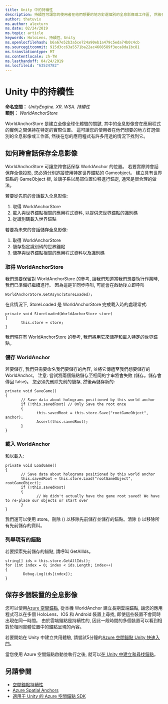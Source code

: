 ```yaml
---
title: Unity 中的持續性
description: 持續性可讓您的使用者在他們想要的地方釘選個別的全息影像或工作區, 然後在您的應用程式有許多使用方式之後, 再尋找它。
author: thetuvix
ms.author: alexturn
ms.date: 02/24/2019
ms.topic: article
keywords: HoloLens、持續性、Unity
ms.openlocfilehash: b6a67e52b3a5ce724a90eb1a479c5eda74b0c4cb
ms.sourcegitcommit: 915d3cc63a5571ba22ac4608589f3eca8da1bc81
ms.translationtype: MT
ms.contentlocale: zh-TW
ms.lasthandoff: 04/24/2019
ms.locfileid: "63524782"
---
```

# <a name="persistence-in-unity"></a>Unity 中的持續性

**命名空間：** *UnityEngine. XR. WSA. 持續性*<br>
**類別：** *WorldAnchorStore*

WorldAnchorStore 是建立全像全球化體驗的關鍵, 其中的全息影像會在應用程式的實例之間保持在特定的實際位置。 這可讓您的使用者在他們想要的地方釘選個別的全息影像或工作區, 然後在您的應用程式有許多用途的情況下找到它。

## <a name="how-to-persist-holograms-across-sessions"></a>如何跨會話保存全息影像

WorldAnchorStore 可讓您跨會話保存 WorldAnchor 的位置。 若要實際跨會話保存全像投影, 您必須分別追蹤使用特定世界錨點的 Gameobject。 建立具有世界錨點的 GameObject 根, 並讓子系以局部位置位移進行錨定, 通常是很合理的做法。

若要從先前的會話載入全息影像:
1. 取得 WorldAnchorStore
2. 載入與世界錨點相關的應用程式資料, 以提供您世界錨點的識別碼
3. 從識別碼載入世界錨點

若要為未來的會話儲存全息影像:
1. 取得 WorldAnchorStore
2. 儲存指定識別碼的世界錨點
3. 儲存與世界錨點相關的應用程式資料以及識別碼

### <a name="getting-the-worldanchorstore"></a>取得 WorldAnchorStore

我們想要保留對 WorldAnchorStore 的參考, 讓我們知道當我們想要執行作業時, 我們已準備好繼續進行。 因為這是非同步呼叫, 可能會在啟動後立即呼叫

```
WorldAnchorStore.GetAsync(StoreLoaded);
```

在此情況下, StoreLoaded 是 WorldAnchorStore 完成載入時的處理常式:

```
private void StoreLoaded(WorldAnchorStore store)
{
       this.store = store;
}
```

我們現在有 WorldAnchorStore 的參考, 我們將用它來儲存和載入特定的世界錨點。

### <a name="saving-a-worldanchor"></a>儲存 WorldAnchor

若要儲存, 我們只需要命名我們要儲存的內容, 並將它傳遞至我們想要儲存的 WorldAnchor。 注意: 嘗試將兩個錨點儲存至相同的字串將會失敗 (儲存。儲存會傳回 false)。 您必須先刪除先前的儲存, 然後再儲存新的:

```
private void SaveGame()
{
       // Save data about holograms positioned by this world anchor
       if (!this.savedRoot) // Only Save the root once
       {
              this.savedRoot = this.store.Save("rootGameObject", anchor);
              Assert(this.savedRoot);
       }
}
```

### <a name="loading-a-worldanchor"></a>載入 WorldAnchor

和以載入:

```
private void LoadGame()
{
       // Save data about holograms positioned by this world anchor
       this.savedRoot = this.store.Load("rootGameObject", rootGameObject);
       if (!this.savedRoot)
       {
              // We didn't actually have the game root saved! We have to re-place our objects or start over
       }
}
```

我們還可以使用 store。刪除 () 以移除先前儲存並儲存的錨點。清除 () 以移除所有先前儲存的資料。

### <a name="enumerating-existing-anchors"></a>列舉現有的錨點

若要探索先前儲存的錨點, 請呼叫 GetAllIds。

```
string[] ids = this.store.GetAllIds();
for (int index = 0; index < ids.Length; index++)
{
        Debug.Log(ids[index]);
}
```

## <a name="persisting-holograms-for-multiple-devices"></a>保存多個裝置的全息影像

您可以使用<a href="https://docs.microsoft.com/azure/spatial-anchors/overview" target="_blank">Azure 空間錨點</a>, 從本機 WorldAnchor 建立長期雲端錨點, 讓您的應用程式可以在多個 HoloLens、IOS 和 Android 裝置上尋找, 即使這些裝置不會同時出現在同一時間。  由於雲端錨點是持續性的, 因此一段時間的多個裝置可以看到相對於相同實體位置中的錨點呈現的內容。

若要開始在 Unity 中建立共用體驗, 請嘗試5分鐘的<a href="https://docs.microsoft.com/azure/spatial-anchors/unity-overview" target="_blank">Azure 空間錨點 Unity 快速入門</a>。

當您使用 Azure 空間錨點啟動並執行之後, 就可以<a href="https://docs.microsoft.com/azure/spatial-anchors/concepts/create-locate-anchors-unity" target="_blank">在 Unity 中建立和尋找錨點</a>。

## <a name="see-also"></a>另請參閱
* [空間錨點持續性](coordinate-systems.md#spatial-anchor-persistence)
* <a href="https://docs.microsoft.com/azure/spatial-anchors" target="_blank">Azure Spatial Anchors</a>
* <a href="https://docs.microsoft.com/dotnet/api/Microsoft.Azure.SpatialAnchors" target="_blank">適用于 Unity 的 Azure 空間錨點 SDK</a>
